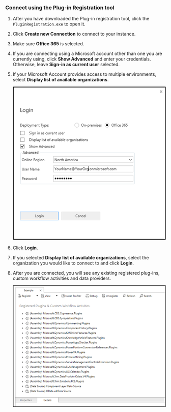 ### Connect using the Plug-in Registration tool

1. After you have downloaded the Plug-in registration tool, click the `PluginRegistration.exe` to open it.
1. Click **Create new Connection** to connect to your instance.
1. Make sure **Office 365** is selected.
1. If you are connecting using a Microsoft account other than one you are currently using, click **Show Advanced** and enter your credentials. Otherwise, leave **Sign-in as current user** selected.
1. If your Microsoft Account provides access to multiple environments, select **Display list of available organizations**.

    ![Logging in with the Plug-in registration tool.](../media/tutorial-write-plug-in-prt-login.png)

1. Click **Login**.
1. If you selected **Display list of available organizations**, select the organization you would like to connect to and click **Login**.
1. After you are connected, you will see any existing registered plug-ins, custom workflow activities and data providers.

    ![View existing plug-ins an custom workflow activities.](../media/tutorial-write-plug-in-view-existing-plug-ins.png)
